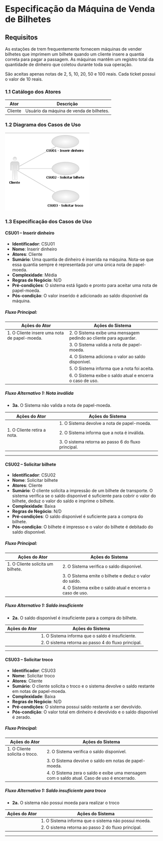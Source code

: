 # Especificação da Máquina de Venda de Bilhetes

## Requisitos

As estações de trem frequentemente fornecem máquinas de vender bilhetes que imprimem um bilhete quando um cliente insere a quantia correta para pagar a passagem. As máquinas mantêm um registro total da quantidade de dinheiro que coletou durante toda sua operação.

São aceitas apenas notas de 2, 5, 10, 20, 50 e 100 reais.
Cada ticket possui o valor de 10 reais.

### 1.1 Catálogo dos Atores

| Ator    | Descrição                         |
|---------|-----------------------------------|
| Cliente | Usuário da máquina de venda de bilhetes. |

### 1.2 Diagrama dos Casos de Uso

![image](https://github.com/gbschanz/ticket-machine-ajustado/blob/main/img/diagrama_casos_uso.png)


### 1.3 Especificação dos Casos de Uso

#### CSU01 – Inserir dinheiro

- **Identificador**: CSU01  
- **Nome**: Inserir dinheiro  
- **Atores**: Cliente  
- **Sumário**: Uma quantia de dinheiro é inserida na máquina. Nota-se que essa quantia sempre é representada por uma única nota de papel-moeda.
- **Complexidade**: Média  
- **Regras de Negócio**: N/D  
- **Pré-condições**: O sistema está ligado e pronto para aceitar uma nota de papel-moeda.
- **Pós-condição**: O valor inserido é adicionado ao saldo disponível da máquina.

##### Fluxo Principal:

| Ações do Ator                                | Ações do Sistema                                      |
|----------------------------------------------|------------------------------------------------------|
| 1. O Cliente insere uma nota de papel-moeda. | 2. O Sistema exibe uma mensagem pedindo ao cliente para aguardar. |
|                                              | 3. O Sistema valida a nota de papel-moeda.           |
|                                              | 4. O Sistema adiciona o valor ao saldo disponível.   |
|                                              | 5. O Sistema informa que a nota foi aceita.          |
|                                              | 6. O Sistema exibe o saldo atual e encerra o caso de uso. |

##### Fluxo Alternativo 1: Nota inválida

- **3a.** O Sistema não valida a nota de papel-moeda.

| Ações do Ator                           | Ações do Sistema                                      |
|-----------------------------------------|------------------------------------------------------|
|                                         | 1. O Sistema devolve a nota de papel-moeda.          |
| 1. O Cliente retira a nota.             | 2. O Sistema informa que a nota é inválida.          |
|                                         | 3. O sistema retorna ao passo 6 do fluxo principal.  |

---

#### CSU02 – Solicitar bilhete

- **Identificador**: CSU02  
- **Nome**: Solicitar bilhete  
- **Atores**: Cliente  
- **Sumário**: O cliente solicita a impressão de um bilhete de transporte. O sistema verifica se o saldo disponível é suficiente para cobrir o valor do bilhete, deduz o valor do saldo e imprime o bilhete.
- **Complexidade**: Baixa  
- **Regras de Negócio**: N/D  
- **Pré-condições**: O saldo disponível é suficiente para a compra do bilhete.
- **Pós-condição**: O bilhete é impresso e o valor do bilhete é debitado do saldo disponível.

##### Fluxo Principal:

| Ações do Ator                          | Ações do Sistema                                      |
|----------------------------------------|------------------------------------------------------|
| 1. O Cliente solicita um bilhete.      | 2. O Sistema verifica o saldo disponível.            |
|                                        | 3. O Sistema emite o bilhete e deduz o valor do saldo. |
|                                        | 4. O Sistema exibe o saldo atual e encerra o caso de uso. |

##### Fluxo Alternativo 1: Saldo insuficiente

- **2a.** O saldo disponível é insuficiente para a compra do bilhete.

| Ações do Ator                         | Ações do Sistema                                      |
|---------------------------------------|------------------------------------------------------|
|                                       | 1. O Sistema informa que o saldo é insuficiente.     |
|                                       | 2. O sistema retorna ao passo 4 do fluxo principal.  |

---

#### CSU03 – Solicitar troco

- **Identificador**: CSU03  
- **Nome**: Solicitar troco  
- **Atores**: Cliente  
- **Sumário**: O cliente solicita o troco e o sistema devolve o saldo restante em notas de papel-moeda.
- **Complexidade**: Baixa  
- **Regras de Negócio**: N/D  
- **Pré-condições**: O sistema possui saldo restante a ser devolvido.
- **Pós-condição**: O valor total em dinheiro é devolvido e o saldo disponível é zerado.

##### Fluxo Principal:

| Ações do Ator                          | Ações do Sistema                                      |
|----------------------------------------|------------------------------------------------------|
| 1. O Cliente solicita o troco.         | 2. O Sistema verifica o saldo disponível.            |
|                                        | 3. O Sistema devolve o saldo em notas de papel-moeda. |
|                                        | 4. O Sistema zera o saldo e exibe uma mensagem com o saldo atual. Caso de uso é encerrado. |


##### Fluxo Alternativo 1: Saldo insuficiente para troco

- **2a.** O sistema não possui moeda para realizar o troco

| Ações do Ator                         | Ações do Sistema                                      |
|---------------------------------------|------------------------------------------------------|
|                                       | 1. O Sistema informa que o sistema não possui moeda.     |
|                                       | 2. O sistema retorna ao passo 2 do fluxo principal.  |


---
